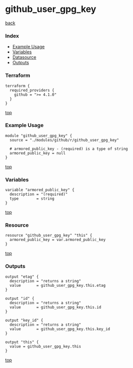 # github_user_gpg_key

[back](../github.md)

### Index

- [Example Usage](#example-usage)
- [Variables](#variables)
- [Datasource](#datasource)
- [Outputs](#outputs)

### Terraform

```hcl
terraform {
  required_providers {
    github = ">= 4.1.0"
  }
}
```

[top](#index)

### Example Usage

```hcl
module "github_user_gpg_key" {
  source = "./modules/github/r/github_user_gpg_key"

  # armored_public_key - (required) is a type of string
  armored_public_key = null
}
```

[top](#index)

### Variables

```hcl
variable "armored_public_key" {
  description = "(required)"
  type        = string
}
```

[top](#index)

### Resource

```hcl
resource "github_user_gpg_key" "this" {
  armored_public_key = var.armored_public_key
}
```

[top](#index)

### Outputs

```hcl
output "etag" {
  description = "returns a string"
  value       = github_user_gpg_key.this.etag
}

output "id" {
  description = "returns a string"
  value       = github_user_gpg_key.this.id
}

output "key_id" {
  description = "returns a string"
  value       = github_user_gpg_key.this.key_id
}

output "this" {
  value = github_user_gpg_key.this
}
```

[top](#index)